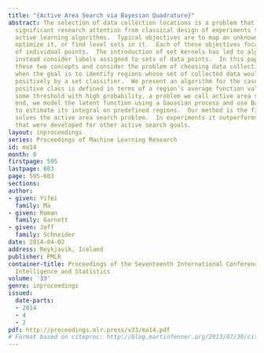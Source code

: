 ```yaml
---
title: "{Active Area Search via Bayesian Quadrature}"
abstract: The selection of data collection locations is a problem that has received
  significant research attention from classical design of experiments to various recent
  active learning algorithms.  Typical objectives are to map an unknown function,
  optimize it, or find level sets in it.  Each of these objectives focuses on an assessment
  of individual points.  The introduction of set kernels has led to algorithms that
  instead consider labels assigned to sets of data points.  In this paper we combine
  these two concepts and consider the problem of choosing data collection locations
  when the goal is to identify regions whose set of collected data would be labeled
  positively by a set classifier.  We present an algorithm for the case where the
  positive class is defined in terms of a region’s average function value being above
  some threshold with high probability, a problem we call active area search. To this
  end, we model the latent function using a Gaussian process and use Bayesian quadrature
  to estimate its integral on predefined regions.  Our method is the first which directly
  solves the active area search problem.  In experiments it outperforms previous algorithms
  that were developed for other active search goals.
layout: inproceedings
series: Proceedings of Machine Learning Research
id: ma14
month: 0
firstpage: 595
lastpage: 603
page: 595-603
sections: 
author:
- given: Yifei
  family: Ma
- given: Roman
  family: Garnett
- given: Jeff
  family: Schneider
date: 2014-04-02
address: Reykjavik, Iceland
publisher: PMLR
container-title: Proceedings of the Seventeenth International Conference on Artificial
  Intelligence and Statistics
volume: '33'
genre: inproceedings
issued:
  date-parts:
  - 2014
  - 4
  - 2
pdf: http://proceedings.mlr.press/v33/ma14.pdf
# Format based on citeproc: http://blog.martinfenner.org/2013/07/30/citeproc-yaml-for-bibliographies/
---
```


